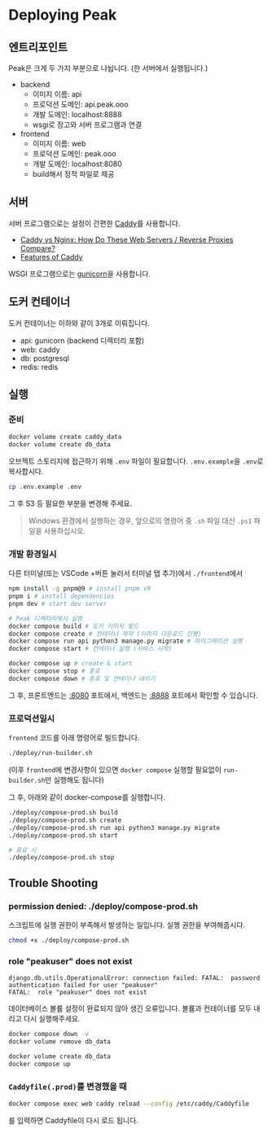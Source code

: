 # Deploying Peak

## 엔트리포인트

Peak은 크게 두 가지 부분으로 나뉩니다. (한 서버에서 실행됩니다.)

- backend
    - 이미지 이름: api
    - 프로덕션 도메인: api.peak.ooo
    - 개발 도메인: localhost:8888
    - wsgi로 장고와 서버 프로그램과 연결
- frontend
    - 이미지 이름: web
    - 프로덕션 도메인: peak.ooo
    - 개발 도메인: localhost:8080
    - build해서 정적 파일로 제공

## 서버

서버 프로그램으로는 설정이 간편한 [Caddy](https://caddyserver.com/)를 사용합니다. 

- [Caddy vs Nginx: How Do These Web Servers / Reverse Proxies Compare?](https://www.reddit.com/r/selfhosted/comments/hur1hx/caddy_vs_nginx_how_do_these_web_servers_reverse/)
- [Features of Caddy](https://caddyserver.com/features)

WSGI 프로그램으로는 [gunicorn](https://gunicorn.org)을 사용합니다.

## 도커 컨테이너

도커 컨테이너는 이하와 같이 3개로 이뤄집니다.

- api: gunicorn (backend 디렉터리 포함)
- web: caddy
- db: postgresql
- redis: redis

## 실행

### 준비

```bash
docker volume create caddy_data
docker volume create db_data
```

오브젝트 스토리지에 접근하기 위해 `.env` 파일이 필요합니다. `.env.example`을 `.env`로 복사합시다.

```bash
cp .env.example .env
```

그 후 S3 등 필요한 부분을 변경해 주세요.

> Windows 환경에서 실행하는 경우, 앞으로의 명령어 중 `.sh` 파일 대신 `.ps1` 파일을 사용하십시오.

### 개발 환경일시

다른 터미널(또는 VSCode +버튼 눌러서 터미널 탭 추가)에서 `./frontend`에서

```bash
npm install -g pnpm@9 # install pnpm v9
pnpm i # install dependencies
pnpm dev # start dev server
```

```bash
# Peak 디렉터리에서 실행
docker compose build # 도커 이미지 빌드
docker compose create # 컨테이너 제작 (이미지 다운로드 진행)
docker compose run api python3 manage.py migrate # 마이그레이션 실행
docker compose start # 컨테이너 실행 (서비스 시작)

docker compose up # create & start
docker compose stop # 종료
docker compose down # 종료 및 컨테이너 내리기 
```

그 후, 프론트엔드는 [:8080](http://127.0.0.1:8080) 포트에서, 백엔드는 [:8888](http://127.0.0.1:8888) 포트에서 확인할 수 있습니다.

### 프로덕션일시

`frontend` 코드를 아래 명령어로 빌드합니다.

```bash
./deploy/run-builder.sh
```

(이후 `frontend`에 변경사항이 있으면 `docker compose` 실행할 필요없이 `run-builder.sh`만 실행해도 됩니다)

그 후, 아래와 같이 docker-compose를 실행합니다.

```bash
./deploy/compose-prod.sh build
./deploy/compose-prod.sh create
./deploy/compose-prod.sh run api python3 manage.py migrate
./deploy/compose-prod.sh start

# 종료 시
./deploy/compose-prod.sh stop
```

## Trouble Shooting

### permission denied: ./deploy/compose-prod.sh

스크립트에 실행 권한이 부족해서 발생하는 일입니다. 실행 권한을 부여해줍시다.

```bash
chmod +x ./deploy/compose-prod.sh
```

### role "peakuser" does not exist

```
django.db.utils.OperationalError: connection failed: FATAL:  password authentication failed for user "peakuser"
FATAL:  role "peakuser" does not exist
```

데이터베이스 볼륨 설정이 완료되지 않아 생긴 오류입니다. 볼륨과 컨테이너를 모두 내리고 다시 실행해주세요.

```bash
docker compose down -v
docker volume remove db_data

docker volume create db_data
docker compose up
```

### `Caddyfile(.prod)`를 변경했을 때

```bash
docker compose exec web caddy reload --config /etc/caddy/Caddyfile
```

를 입력하면 Caddyfile이 다시 로드 됩니다.
